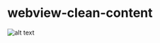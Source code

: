 # webview-clean-content
![alt text](https://www.logisticinfotech.com/wp-content/uploads/2018/06/375-667.gif)
